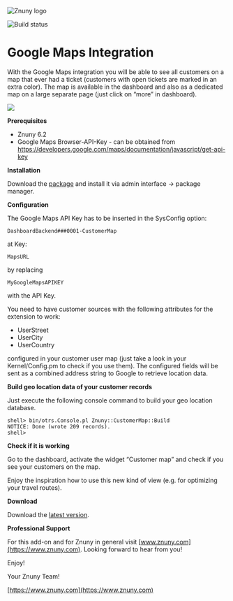 ![Znuny logo](https://www.znuny.com/assets/images/logo_small.png)


![Build status](https://badge.proxy.znuny.com/Znuny4OTRS-CustomerMap/rel-6_2)

Google Maps Integration
=======================
With the Google Maps integration you will be able to see all customers on a map that ever had a ticket (customers with open tickets are marked in an extra color). The map is available in the dashboard and also as a dedicated map on a large separate page (just click on “more” in dashboard).

<img src="https://raw.github.com/znuny/Znuny4OTRS-CustomerMap/rel-6_1/doc/en/images/customermap.png" />

**Prerequisites**

- Znuny 6.2
- Google Maps Browser-API-Key - can be obtained from https://developers.google.com/maps/documentation/javascript/get-api-key

**Installation**

Download the [package](https://addons.znuny.com/api/addon_repos/public/2125/latest) and install it via admin interface -> package manager.

**Configuration**

The Google Maps API Key has to be inserted in the SysConfig option:
```
DashboardBackend###0001-CustomerMap
```
at Key:
```
MapsURL
```
by replacing
```
MyGoogleMapsAPIKEY
```
with the API Key.

You need to have customer sources with the following attributes for the extension to work:

* UserStreet
* UserCity
* UserCountry

configured in your customer user map (just take a look in your Kernel/Config.pm to check if you use them).
The configured fields will be sent as a combined address string to Google to retrieve location data.


**Build geo location data of your customer records**

Just execute the following console command to build your geo location database.

    shell> bin/otrs.Console.pl Znuny::CustomerMap::Build
    NOTICE: Done (wrote 209 records).
    shell>

**Check if it is working**

Go to the dashboard, activate the widget “Customer map” and check if you see your customers on the map.

Enjoy the inspiration how to use this new kind of view (e.g. for optimizing your travel routes).

**Download**

Download the [latest version](https://addons.znuny.com/api/addon_repos/public/2125/latest).

**Professional Support**

For this add-on and for Znuny in general visit [www.znuny.com](https://www.znuny.com). Looking forward to hear from you!

Enjoy!

Your Znuny Team!

[https://www.znuny.com](https://www.znuny.com)
